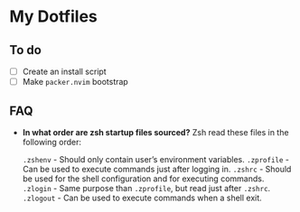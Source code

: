 # My Dotfiles

## To do

- [ ] Create an install script
- [ ] Make `packer.nvim` bootstrap

## FAQ

* **In what order are zsh startup files sourced?**
Zsh read these files in the following order:

    `.zshenv` - Should only contain user’s environment variables.
    `.zprofile` - Can be used to execute commands just after logging in.
    `.zshrc` - Should be used for the shell configuration and for executing commands.
    `.zlogin` - Same purpose than `.zprofile`, but read just after `.zshrc`.
    `.zlogout` - Can be used to execute commands when a shell exit.
